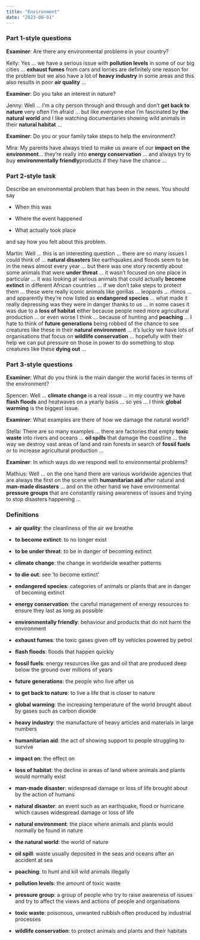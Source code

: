 ```yaml
---
title: "Environment"
date: "2023-08-01"
---
```


### Part 1-style questions

**Examiner**: Are there any environmental problems in your country?

Kelly: Yes … we have a serious issue with **pollution levels** in some of our big cities … **exhaust fumes** from cars and lorries are definitely one reason for the problem but we also have a lot of **heavy industry** in some areas and this also results in poor **air quality** …

**Examiner**: Do you take an interest in nature?

Jenny: Well … I’m a city person through and through and don’t **get back to nature** very often I’m afraid … but like everyone else I’m fascinated by **the natural world** and I like watching documentaries showing wild animals in their **natural habitat** …

**Examiner**: Do you or your family take steps to help the environment?

Mira: My parents have always tried to make us aware of our **impact on the environment**… they’re really into **energy conservation** … and always try to buy **environmentally friendly**products if they have the chance …

### Part 2-style task

Describe an environmental problem that has been in the news. You should say

- When this was

- Where the event happened

- What actually took place

and say how you felt about this problem.

Martin: Well … this is an interesting question … there are so many issues I could think of … **natural disasters** like earthquakes and floods seem to be in the news almost every year … but there was one story recently about some animals that were **under threat** … it wasn’t focused on one place in particular … it was looking at various animals that could actually **become extinct** in different African countries … if we don’t take steps to protect them … these were really iconic animals like gorillas … leopards … rhinos … and apparently they’re now listed as **endangered species** … what made it really depressing was they were in danger thanks to us … in some cases it was due to a **loss of habitat** either because people need more agricultural production … or even worse I think … because of hunting and **poaching** … I hate to think of **future generations** being robbed of the chance to see creatures like these in their **natural environment** … it’s lucky we have lots of organisations that focus on **wildlife conservation** … hopefully with their help we can put pressure on those in power to do something to stop creatures like these **dying out** …

### Part 3-style questions

**Examiner**: What do you think is the main danger the world faces in terms of the environment?

Spencer: Well … **climate change** is a real issue … in my country we have **flash floods** and heatwaves on a yearly basis … so yes … I think **global warming** is the biggest issue.

**Examiner**: What examples are there of how we damage the natural world?

Stella: There are so many examples … there are factories that empty **toxic waste** into rivers and oceans … **oil spills** that damage the coastline … the way we destroy vast areas of land and rain forests in search of **fossil fuels** or to increase agricultural production …

**Examiner**: In which ways do we respond well to environmental problems?

Mathius: Well … on the one hand there are various worldwide agencies that are always the first on the scene with **humanitarian aid** after natural and **man-made disasters** … and on the other hand we have environmental **pressure groups** that are constantly raising awareness of issues and trying to stop disasters happening …

### Definitions

- **air quality**: the cleanliness of the air we breathe

- **to become extinct**: to no longer exist

- **to be under threat**: to be in danger of becoming extinct

- **climate change**: the change in worldwide weather patterns

- **to die out**: see ‘to become extinct’

- **endangered species**: categories of animals or plants that are in danger of becoming extinct

- **energy conservation**: the careful management of energy resources to ensure they last as long as possible

- **environmentally friendly**: behaviour and products that do not harm the environment

- **exhaust fumes**: the toxic gases given off by vehicles powered by petrol

- **flash floods**: floods that happen quickly

- **fossil fuels**: energy resources like gas and oil that are produced deep below the ground over millions of years

- **future generations**: the people who live after us

- **to get back to nature**: to live a life that is closer to nature

- **global warming**: the increasing temperature of the world brought about by gases such as carbon dioxide

- **heavy industry**: the manufacture of heavy articles and materials in large numbers

- **humanitarian aid**: the act of showing support to people struggling to survive

- **impact on**: the effect on

- **loss of habitat**: the decline in areas of land where animals and plants would normally exist

- **man-made disaster**: widespread damage or loss of life brought about by the action of humans

- **natural disaster**: an event such as an earthquake, flood or hurricane which causes widespread damage or loss of life

- **natural environment**: the place where animals and plants would normally be found in nature

- **the natural world**: the world of nature

- **oil spill**: waste usually deposited in the seas and oceans after an accident at sea

- **poaching**: to hunt and kill wild animals illegally

- **pollution levels**: the amount of toxic waste

- **pressure group**: a group of people who try to raise awareness of issues and try to affect the views and actions of people and organisations

- **toxic waste**: poisonous, unwanted rubbish often produced by industrial processes

- **wildlife conservation**: to protect animals and plants and their habitats
